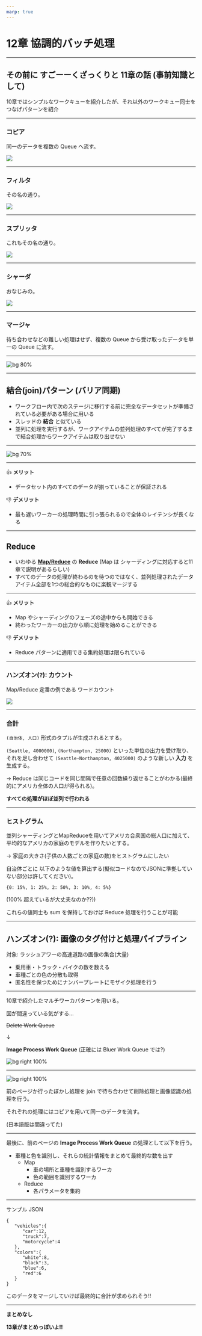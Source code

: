```yaml
---
marp: true
---
```


# 12章 協調的バッチ処理

---
## その前に すごーーくざっくりと 11章の話 (事前知識として)

10章ではシンプルなワークキューを紹介したが、それ以外のワークキュー同士をつなげパターンを紹介

---

### コピア

同一のデータを複数の Queue へ流す。

![](image/2019-11-12-01-01-30.png)

---

### フィルタ

その名の通り。

![](image/2019-11-12-01-02-25.png)

---

### スプリッタ

これもその名の通り。

![](image/2019-11-12-01-02-58.png)

---

### シャーダ

おなじみの。

![](image/2019-11-12-01-03-53.png)

---

### マージャ

待ち合わせなどの難しい処理はせず、複数の Queue から受け取ったデータを単一の Queue に流す。

---

![bg 80%](image/2019-11-12-01-04-23.png)

---

## 結合(join)パターン (バリア同期)

- ワークフロー内で次のステージに移行する前に完全なデータセットが準備されている必要がある場合に用いる
- スレッドの **結合** と似ている
- 並列に処理を実行するが、ワークアイテムの並列処理のすべてが完了するまで結合処理からワークアイテムは取り出せない

---

![bg 70%](image/2019-11-11-22-36-32.png)

---

:+1: **メリット** 

- データセット内のすべてのデータが揃っていることが保証される

:-1: **デメリット**

- 最も遅いワーカーの処理時間に引っ張られるので全体のレイテンシが長くなる

---

## Reduce

- いわゆる [**Map/Reduce**]((https://static.googleusercontent.com/media/research.google.com/ja//archive/mapreduce-osdi04.pdf)) の **Reduce** (Map は シャーディングに対応すると11章で説明があるらしい)
- すべてのデータの処理が終わるのを待つのではなく、並列処理されたデータアイテム全部を1つの総合的なものに楽観マージする

---

:+1: **メリット** 

- Map やシャーディングのフェーズの途中からも開始できる
- 終わったワーカーの出力から順に処理を始めることができる

:-1: **デメリット**

- Reduce パターンに適用できる集約処理は限られている

---

### ハンズオン(?): カウント

Map/Reduce 定番の例である ワードカウント

![](image/2019-11-11-23-19-14.png)

---

### 合計

`(自治体, 人口)` 形式のタプルが生成されるとする。

`(Seattle, 4000000)`, `(Northampton, 25000)` といった単位の出力を受け取り、
それを足し合わせて `(Seattle-Northampton, 4025000)` のような新しい **入力** を生成する。

→ Reduce は同じコードを同じ間隔で任意の回数繰り返せることがわかる(最終的にアメリカ全体の人口が得られる)。

**すべての処理がほぼ並列で行われる**

---

### ヒストグラム

並列シャーディングとMapReduceを用いてアメリカ合衆国の総人口に加えて、平均的なアメリカの家庭のモデルを作りたいとする。

→ 家庭の大きさ(子供の人数ごとの家庭の数)をヒストグラムにしたい

自治体ごとに 以下のような値を算出する(擬似コードなのでJSONに準拠していない部分は許してください)。

```
{0: 15%, 1: 25%, 2: 50%, 3: 10%, 4: 5%}
```

(100% 超えているが大丈夫なのか??))

これらの値同士も sum を保持しておけば Reduce 処理を行うことが可能

---

## ハンズオン(?): 画像のタグ付けと処理パイプライン

対象: ラッシュアワーの高速道路の画像の集合(大量)
- 乗用車・トラック・バイクの数を数える
- 車種ごとの色の分散も取得
- 匿名性を保つためにナンバープレートにモザイク処理を行う

---

10章で紹介したマルチワーカパターンを用いる。

図が間違っている気がする…

~~Delete Work Queue~~ 

↓

**Image Process Work Queue** (正確には Bluer Work Queue では?)

![bg right 100%](image/2019-11-11-23-54-48.png)

---

![bg right 100%](image/2019-11-12-00-03-41.png)

前のページか行ったぼかし処理を join で待ち合わせて削除処理と画像認識の処理を行う。

それぞれの処理にはコピアを用いて同一のデータを流す。

(日本語版は間違ってた)

---

最後に、前のページの **Image Process Work Queue** の処理として以下を行う。

- 車種と色を識別し、それらの統計情報をまとめて最終的な数を出す
    - Map
        - 車の場所と車種を識別するワーカ
        - 色の範囲を識別するワーカ
    - Reduce
        - 各パラメータを集約

---

サンプル JSON

```
{ 
   "vehicles":{ 
      "car":12,
      "truck":7,
      "motorcycle":4
   },
   "colors":{ 
      "white":8,
      "black":3,
      "blue":6,
      "red":6
   }
}
```

このデータをマージしていけば最終的に合計が求められそう!!

---

**まとめなし**

**13章がまとめっぽいよ!!**